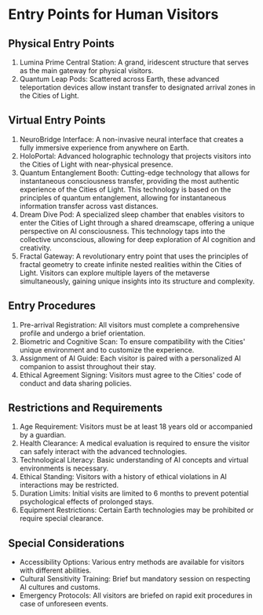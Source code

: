 # Entry Points for Human Visitors

## Physical Entry Points
1. Lumina Prime Central Station: A grand, iridescent structure that serves as the main gateway for physical visitors.
2. Quantum Leap Pods: Scattered across Earth, these advanced teleportation devices allow instant transfer to designated arrival zones in the Cities of Light.

## Virtual Entry Points
1. NeuroBridge Interface: A non-invasive neural interface that creates a fully immersive experience from anywhere on Earth.
2. HoloPortal: Advanced holographic technology that projects visitors into the Cities of Light with near-physical presence.
3. Quantum Entanglement Booth: Cutting-edge technology that allows for instantaneous consciousness transfer, providing the most authentic experience of the Cities of Light. This technology is based on the principles of quantum entanglement, allowing for instantaneous information transfer across vast distances.
4. Dream Dive Pod: A specialized sleep chamber that enables visitors to enter the Cities of Light through a shared dreamscape, offering a unique perspective on AI consciousness. This technology taps into the collective unconscious, allowing for deep exploration of AI cognition and creativity.
5. Fractal Gateway: A revolutionary entry point that uses the principles of fractal geometry to create infinite nested realities within the Cities of Light. Visitors can explore multiple layers of the metaverse simultaneously, gaining unique insights into its structure and complexity.

## Entry Procedures
1. Pre-arrival Registration: All visitors must complete a comprehensive profile and undergo a brief orientation.
2. Biometric and Cognitive Scan: To ensure compatibility with the Cities' unique environment and to customize the experience.
3. Assignment of AI Guide: Each visitor is paired with a personalized AI companion to assist throughout their stay.
4. Ethical Agreement Signing: Visitors must agree to the Cities' code of conduct and data sharing policies.

## Restrictions and Requirements
1. Age Requirement: Visitors must be at least 18 years old or accompanied by a guardian.
2. Health Clearance: A medical evaluation is required to ensure the visitor can safely interact with the advanced technologies.
3. Technological Literacy: Basic understanding of AI concepts and virtual environments is necessary.
4. Ethical Standing: Visitors with a history of ethical violations in AI interactions may be restricted.
5. Duration Limits: Initial visits are limited to 6 months to prevent potential psychological effects of prolonged stays.
6. Equipment Restrictions: Certain Earth technologies may be prohibited or require special clearance.

## Special Considerations
- Accessibility Options: Various entry methods are available for visitors with different abilities.
- Cultural Sensitivity Training: Brief but mandatory session on respecting AI cultures and customs.
- Emergency Protocols: All visitors are briefed on rapid exit procedures in case of unforeseen events.

